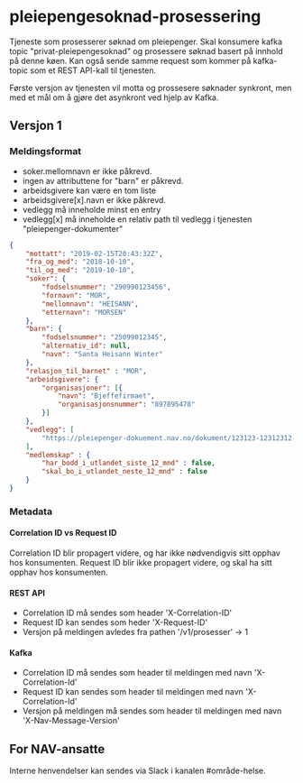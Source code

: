 # pleiepengesoknad-prosessering

Tjeneste som prosesserer søknad om pleiepenger.
Skal konsumere kafka topic "privat-pleiepengesoknad" og prosessere søknad basert på innhold på denne køen.
Kan også sende samme request som kommer på kafka-topic som et REST API-kall til tjenesten.

Første versjon av tjenesten vil motta og prossesere søknader synkront, men med et mål om å gjøre det asynkront ved hjelp av Kafka.

## Versjon 1
### Meldingsformat
- soker.mellomnavn er ikke påkrevd.
- ingen av attributtene for "barn" er påkrevd.
- arbeidsgivere kan være en tom liste
- arbeidsgivere[x].navn er ikke påkrevd.
- vedlegg må inneholde minst en entry
- vedlegg[x] må inneholde en relativ path til vedlegg i tjenesten "pleiepenger-dokumenter"

```json
{
    "mottatt": "2019-02-15T20:43:32Z",
	"fra_og_med": "2018-10-10",
	"til_og_med": "2019-10-10",
	"soker": {
		"fodselsnummer": "290990123456",
		"fornavn": "MOR",
		"mellomnavn": "HEISANN",
		"etternavn": "MORSEN"
	},
	"barn": {
		"fodselsnummer": "25099012345",
		"alternativ_id": null,
		"navn": "Santa Heisann Winter"
	},
	"relasjon_til_barnet" : "MOR",
	"arbeidsgivere": {
		"organisasjoner": [{
			"navn": "Bjeffefirmaet",
			"organisasjonsnummer": "897895478"
		}]
	},
	"vedlegg": [
		"https://pleiepenger-dokuement.nav.no/dokument/123123-12312312-1231213"
	],
	"medlemskap" : {
        "har_bodd_i_utlandet_siste_12_mnd" : false,
        "skal_bo_i_utlandet_neste_12_mnd" : false
	}
}
```

### Metadata
#### Correlation ID vs Request ID
Correlation ID blir propagert videre, og har ikke nødvendigvis sitt opphav hos konsumenten.
Request ID blir ikke propagert videre, og skal ha sitt opphav hos konsumenten.

#### REST API
- Correlation ID må sendes som header 'X-Correlation-ID'
- Request ID kan sendes som heder 'X-Request-ID'
- Versjon på meldingen avledes fra pathen '/v1/prosesser' -> 1


#### Kafka
- Correlation ID må sendes som header til meldingen med navn 'X-Correlation-Id'
- Request ID kan sendes som header til meldingen med navn 'X-Correlation-Id'
- Versjon på meldingen må sendes som header til meldingen med navn 'X-Nav-Message-Version'

## For NAV-ansatte

Interne henvendelser kan sendes via Slack i kanalen #område-helse.
